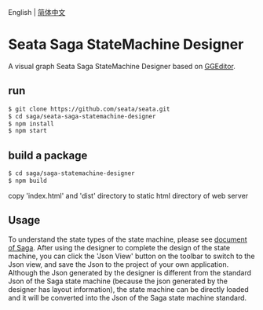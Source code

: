 English | [简体中文](README.zh-CN.md)

# Seata Saga StateMachine Designer

A visual graph Seata Saga StateMachine Designer based on [GGEditor](https://github.com/alibaba/GGEditor).

## run

```sh
$ git clone https://github.com/seata/seata.git
$ cd saga/seata-saga-statemachine-designer
$ npm install
$ npm start
```

## build a package
```sh
$ cd saga/saga-statemachine-designer
$ npm build
```

copy 'index.html' and 'dist' directory to static html directory of web server

## Usage
To understand the state types of the state machine, please see [document of Saga](http://seata.io/zh-cn/docs/user/saga.html). After using the designer to complete the design of the state machine, you can click the 'Json View' button on the toolbar to switch to the Json view, and save the Json to the project of your own application. Although the Json generated by the designer is different from the standard Json of the Saga state machine (because the json generated by the designer has layout information), the state machine can be directly loaded and it will be converted into the Json of the Saga state machine standard.
